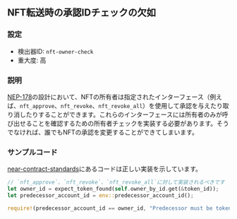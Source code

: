 
## NFT転送時の承認IDチェックの欠如

### 設定

* 検出器ID: `nft-owner-check`
* 重大度: 高

### 説明

[NEP-178](https://github.com/near/NEPs/blob/master/neps/nep-0178.md)の設計において、NFTの所有者は指定されたインターフェース（例えば、`nft_approve`、`nft_revoke`、`nft_revoke_all`）を使用して承認を与えたり取り消したりすることができます。これらのインターフェースには所有者のみが呼び出せることを確認するための所有者チェックを実装する必要があります。そうでなければ、誰でもNFTの承認を変更することができてしまいます。

### サンプルコード

[near-contract-standards](https://github.com/near/near-sdk-rs/blob/a903f8c44a7be363d960838d92afdb22d1ce8b87/near-contract-standards/src/non_fungible_token/approval/approval_impl.rs)にあるコードは正しい実装を示しています。

```rust
// `nft_approve`、`nft_revoke`、`nft_revoke_all`に対して実装されるべきです
let owner_id = expect_token_found(self.owner_by_id.get(&token_id));
let predecessor_account_id = env::predecessor_account_id();

require!(predecessor_account_id == owner_id, "Predecessor must be token owner.");
```
